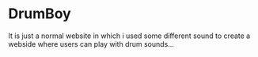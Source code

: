 # DrumBoy
It is just a normal website in which i used some different sound to create a webside where users can play with drum sounds...
